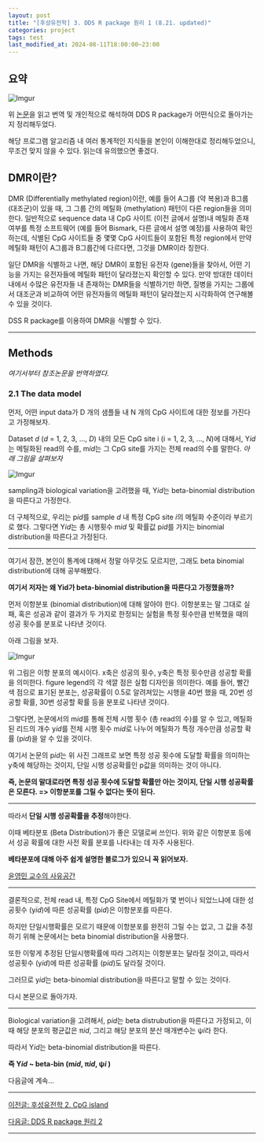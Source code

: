 ```yaml
---
layout: post
title: "[후성유전학] 3. DDS R package 원리 1 (8.21. updated)"
categories: project
tags: test
last_modified_at: 2024-08-11T18:00:00~23:00
---  
```



## 요약  

![Imgur](https://imgur.com/ovyL9LK.jpg)  

위 [논문](https://academic.oup.com/bioinformatics/article/32/10/1446/1743267)을 읽고 번역 및 개인적으로 해석하여 DDS R package가 어떤식으로 돌아가는지 정리해두었다.  

해당 프로그램 알고리즘 내 여러 통계적인 지식들을 본인이 이해한대로 정리해두었으니, 무조건 맞지 않을 수 있다. 읽는데 유의했으면 좋겠다.  
 

## DMR이란?  
DMR (Differentially methylated region)이란, 예를 들어 A그룹 (약 복용)과 B그룹 (대조군)이 있을 때, 그 그룹 간의 메틸화 (methylation) 패턴이 다른 region들을 의미한다. 일반적으로 sequence data 내 CpG 사이트 (이전 글에서 설명)내 메틸화 존재 여부를 특정 소프트웨어 (예를 들어 Bismark, 다른 글에서 설명 예정)를 사용하여 확인하는데, 식별된 CpG 사이트들 중 몇몇 CpG 사이트들이 포함된 특정 region에서 만약 메틸화 패턴이 A그룹과 B그룹간에 다르다면, 그것을 DMR이라 칭한다.   

일단 DMR을 식별하고 나면, 해당 DMR이 포함된 유전자 (gene)들을 찾아서, 어떤 기능을 가지는 유전자들에 메틸화 패턴이 달라졌는지 확인할 수 있다. 만약 방대한 데이터 내에서 수많은 유전자들 내 존재하는 DMR들을 식별하기만 하면, 질병을 가지는 그룹에서 대조군과 비교하여 어떤 유전자들의 메틸화 패턴이 달라졌는지 시각화하여 연구해볼 수 있을 것이다.  

DSS R package를 이용하여 DMR을 식별할 수 있다. 

---  

## Methods  

*여기서부터 참조논문을 번역하였다.*  

### 2.1 The data model  

먼저, 어떤 input data가 D 개의 샘플들 내 N 개의 CpG 사이트에 대한 정보를 가진다고 가정해보자. 

Dataset *d* (*d* = 1, 2, 3, ..., *D*) 내의 모든 CpG site i (i = 1, 2, 3, ..., *N*)에 대해서, Y*id* 는 메틸화된 read의 수를, m*id*는 그 CpG site를 가지는 전체 read의 수를 말한다. *아래 그림을 살펴보자*  

![Imgur](https://imgur.com/10bIGrs.jpg)

sampling과 biological variation을 고려했을 때, Y*id*는 beta-binomial distribution을 따른다고 가정한다.  

더 구체적으로, 우리는 p*id*를 sample *d* 내 특정 CpG site *i*의 메틸화 수준이라 부르기로 했다. 그렇다면 Y*id*는 총 시행횟수 m*id* 및 확률값 p*id*를 가지는 binomial distribution을 따른다고 가정된다.  

---

여기서 잠깐, 본인이 통계에 대해서 정말 아무것도 모르지만, 그래도 beta binomial distribution에 대해 공부해봤다. 

**여기서 저자는 왜 Yid가 beta-binomial distribution을 따른다고 가정했을까?**

먼저 이항분포 (binomial distribution)에 대해 알아야 한다. 이항분포는 말 그대로 실패, 혹은 성공과 같이 결과가 두 가지로 한정되는 실험을 특정 횟수만큼 반복했을 때의 성공 횟수를 분포로 나타낸 것이다.  

아래 그림을 보자.  

![Imgur](https://imgur.com/FmZmNZT.jpg)

위 그림은 이항 분포의 예시이다. x축은 성공의 횟수, y축은 특정 횟수만큼 성공할 확률을 의미한다. figure legend의 각 색깔 점은 실험 디자인을 의미한다. 예를 들어, 빨간 색 점으로 표기된 분포는, 성공확률이 0.5로 알려져있는 시행을 40번 했을 때, 20번 성공할 확률, 30번 성공할 확률 등을 분포로 나타낸 것이다.  

그렇다면, 논문에서의 m*id*를 통해 전체 시행 횟수 (총 read의 수)를 알 수 있고, 메틸화된 리드의 개수 y*id*를 전체 시행 횟수 m*id*로 나누어 메틸화가 특정 개수만큼 성공할 확률 (p*id*)을 알 수 있을 것이다.  

여기서 논문의 p*id*는 위 사진 그래프로 보면 특정 성공 횟수에 도달할 확률을 의미하는 y축에 해당하는 것이지, 단일 시행 성공확률인 p값을 의미하는 것이 아니다.

**즉, 논문의 말대로라면 특정 성공 횟수에 도달할 확률만 아는 것이지, 단일 시행 성공확률은 모른다. => 이항분포를 그릴 수 없다는 뜻이 된다.**

---

따라서 **단일 시행 성공확률을 추정**해야한다.

이때 베타분포 (Beta Distribution)가 좋은 모델로써 쓰인다. 위와 같은 이항분포 등에서 성공 확률에 대한 사전 확률 분포를 나타내는 데 자주 사용된다.  

**베타분포에 대해 아주 쉽게 설명한 블로그가 있으니 꼭 읽어보자.**

[윤영민 교수의 사유공간](http://infoso.kr/?p=3624)

---  

결론적으로, 전체 read 내, 특정 CpG Site에서 메틸화가 몇 번이나 되었느냐에 대한 성공횟수 (y*id*)에 따른 성공확률 (p*id*)은 이항분포를 따른다. 

하지만 단일시행확률은 모르기 때문에 이항분포를 완전히 그릴 수는 없고, 그 값을 추정하기 위해 논문에서는 beta binomial distribution을 사용했다. 

또한 이렇게 추정된 단일시행확률에 따라 그려지는 이항분포는 달라질 것이고, 따라서 성공횟수 (y*id*)에 따른 성공확률 (p*id*)도 달라질 것이다.

그러므로 y*id*는 beta-binomial distribution을 따른다고 말할 수 있는 것이다.

다시 본문으로 돌아가자.

---  

Biological variation을 고려해서, p*id*는 beta distrubution을 따른다고 가정되고, 이때 해당 분포의 평균값은 π*id*, 그리고 해당 분포의 분산 매개변수는 ψ*i*라 한다.  

따라서 Y*id*는 beta-binomial distribution을 따른다.   

**즉 Y*id* ~ beta-bin (m*id*, π*id*, ψ*i* )**  

다음글에 계속...

---  

[이전글: 후성유전학 2. CpG island](https://rlagksqls17.github.io/project/2024/08/11/methylation_cancer2.html)

[다음글: DDS R package 원리 2](https://rlagksqls17.github.io/project/2024/08/28/methylation_cancer4-copy.html)

---